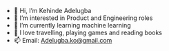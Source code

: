 - 👋 Hi, I’m Kehinde Adelugba 
- 👀 I’m interested in Product and Engineering roles
- 🌱 I’m currently learning machine learning 
- 💞️ I love travelling, playing games and reading books
- 📫 Email: Adelugba.ko@gmail.com
<!---
kennyadenat/kennyadenat is a ✨ special ✨ repository because its `README.md` (this file) appears on your GitHub profile.
You can click the Preview link to take a look at your changes.
--->
